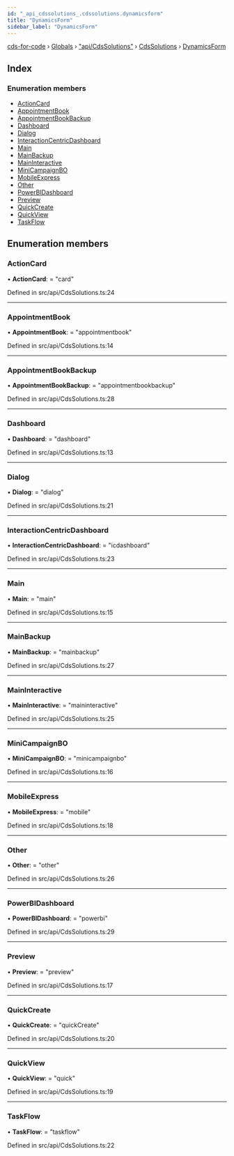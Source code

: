 ```yaml
---
id: "_api_cdssolutions_.cdssolutions.dynamicsform"
title: "DynamicsForm"
sidebar_label: "DynamicsForm"
---
```


[cds-for-code](../index.md) › [Globals](../globals.md) › ["api/CdsSolutions"](../modules/_api_cdssolutions_.md) › [CdsSolutions](../modules/_api_cdssolutions_.cdssolutions.md) › [DynamicsForm](_api_cdssolutions_.cdssolutions.dynamicsform.md)

## Index

### Enumeration members

* [ActionCard](_api_cdssolutions_.cdssolutions.dynamicsform.md#actioncard)
* [AppointmentBook](_api_cdssolutions_.cdssolutions.dynamicsform.md#appointmentbook)
* [AppointmentBookBackup](_api_cdssolutions_.cdssolutions.dynamicsform.md#appointmentbookbackup)
* [Dashboard](_api_cdssolutions_.cdssolutions.dynamicsform.md#dashboard)
* [Dialog](_api_cdssolutions_.cdssolutions.dynamicsform.md#dialog)
* [InteractionCentricDashboard](_api_cdssolutions_.cdssolutions.dynamicsform.md#interactioncentricdashboard)
* [Main](_api_cdssolutions_.cdssolutions.dynamicsform.md#main)
* [MainBackup](_api_cdssolutions_.cdssolutions.dynamicsform.md#mainbackup)
* [MainInteractive](_api_cdssolutions_.cdssolutions.dynamicsform.md#maininteractive)
* [MiniCampaignBO](_api_cdssolutions_.cdssolutions.dynamicsform.md#minicampaignbo)
* [MobileExpress](_api_cdssolutions_.cdssolutions.dynamicsform.md#mobileexpress)
* [Other](_api_cdssolutions_.cdssolutions.dynamicsform.md#other)
* [PowerBIDashboard](_api_cdssolutions_.cdssolutions.dynamicsform.md#powerbidashboard)
* [Preview](_api_cdssolutions_.cdssolutions.dynamicsform.md#preview)
* [QuickCreate](_api_cdssolutions_.cdssolutions.dynamicsform.md#quickcreate)
* [QuickView](_api_cdssolutions_.cdssolutions.dynamicsform.md#quickview)
* [TaskFlow](_api_cdssolutions_.cdssolutions.dynamicsform.md#taskflow)

## Enumeration members

###  ActionCard

• **ActionCard**: = "card"

Defined in src/api/CdsSolutions.ts:24

___

###  AppointmentBook

• **AppointmentBook**: = "appointmentbook"

Defined in src/api/CdsSolutions.ts:14

___

###  AppointmentBookBackup

• **AppointmentBookBackup**: = "appointmentbookbackup"

Defined in src/api/CdsSolutions.ts:28

___

###  Dashboard

• **Dashboard**: = "dashboard"

Defined in src/api/CdsSolutions.ts:13

___

###  Dialog

• **Dialog**: = "dialog"

Defined in src/api/CdsSolutions.ts:21

___

###  InteractionCentricDashboard

• **InteractionCentricDashboard**: = "icdashboard"

Defined in src/api/CdsSolutions.ts:23

___

###  Main

• **Main**: = "main"

Defined in src/api/CdsSolutions.ts:15

___

###  MainBackup

• **MainBackup**: = "mainbackup"

Defined in src/api/CdsSolutions.ts:27

___

###  MainInteractive

• **MainInteractive**: = "maininteractive"

Defined in src/api/CdsSolutions.ts:25

___

###  MiniCampaignBO

• **MiniCampaignBO**: = "minicampaignbo"

Defined in src/api/CdsSolutions.ts:16

___

###  MobileExpress

• **MobileExpress**: = "mobile"

Defined in src/api/CdsSolutions.ts:18

___

###  Other

• **Other**: = "other"

Defined in src/api/CdsSolutions.ts:26

___

###  PowerBIDashboard

• **PowerBIDashboard**: = "powerbi"

Defined in src/api/CdsSolutions.ts:29

___

###  Preview

• **Preview**: = "preview"

Defined in src/api/CdsSolutions.ts:17

___

###  QuickCreate

• **QuickCreate**: = "quickCreate"

Defined in src/api/CdsSolutions.ts:20

___

###  QuickView

• **QuickView**: = "quick"

Defined in src/api/CdsSolutions.ts:19

___

###  TaskFlow

• **TaskFlow**: = "taskflow"

Defined in src/api/CdsSolutions.ts:22
